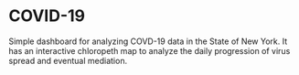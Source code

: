 # COVID-19

Simple dashboard for analyzing COVD-19 data in the State of New York. It has an interactive chloropeth map to analyze the daily progression of virus spread and eventual mediation.